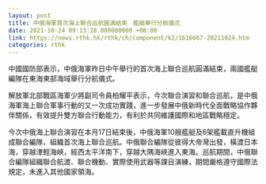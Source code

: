 ```yaml
---
layout: post
title: 中俄海軍首次海上聯合巡航圓滿結束　艦艇舉行分航儀式
date: 2021-10-24 09:13:28.000000000 +08:00
link: https://news.rthk.hk/rthk/ch/component/k2/1616667-20211024.htm
categories: rthk
---
```


中國國防部表示，中俄海軍昨日中午舉行的首次海上聯合巡航圓滿結束，兩國艦艇編隊在東海東部海域舉行分航儀式。

解放軍北部戰區海軍少將副司令員柏耀平表示，今次聯合演習和聯合巡航，是中俄海軍海上聯合軍事行動的又一次成功實踐，進一步發展中俄新時代全面戰略協作夥伴關係，有效提升雙方聯合行動能力，有利於共同維護國際和地區戰略穩定。

今次中俄海上聯合演習在本月17日結束後，中俄海軍10艘艦艇及6架艦載直升機組成聯合編隊，組織首次海上聯合巡航。中俄聯合編隊從彼得大帝灣出發，橫渡日本海，穿越津輕海峽，經西太平洋南下，穿越大隅海峽進入東海。巡航期間，中俄聯合編隊組織聯合航渡、聯合機動、實際使用武器等課目演練，期間嚴格遵守國際法規定，未進入其他國家領海。
